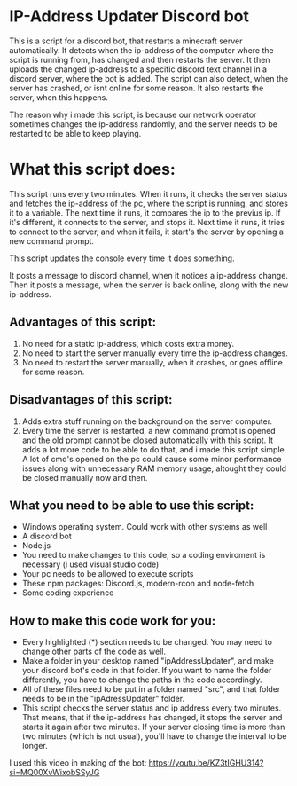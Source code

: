 # IP-Address Updater Discord bot

This is a script for a discord bot, that restarts a minecraft server automatically. It detects when the ip-address of the computer where the script is running from, has changed and then restarts the server. It then uploads the changed ip-address to a specific discord text channel in a discord server, where the bot is added. The script can also detect, when the server has crashed, or isnt online for some reason. It also restarts the server, when this happens.

The reason why i made this script, is because our network operator sometimes changes the ip-address randomly, and the server needs to be restarted to be able to keep playing.

# What this script does:

This script runs every two minutes. When it runs, it checks the server status and fetches the ip-address of the pc, where the script is running, and stores it to a variable. The next time it runs, it compares the ip to the previus ip. If it's different, it connects to the server, and stops it. Next time it runs, it tries to connect to the server, and when it fails, it start's the server by opening a new command prompt.

This script updates the console every time it does something.

It posts a message to discord channel, when it notices a ip-address change. Then it posts a message, when the server is back online, along with the new ip-address.

Advantages of this script:
-
1. No need for a static ip-address, which costs extra money.
2. No need to start the server manually every time the ip-address changes.
3. No need to restart the server manually, when it crashes, or goes offline for some reason.

Disadvantages of this script:
-
1. Adds extra stuff running on the background on the server computer.
2. Every time the server is restarted, a new command prompt is opened and the old prompt cannot be closed automatically with this script. It adds a lot more code to be able to do that, and i made this script simple. A lot of cmd's opened on the pc could cause some minor performance issues along with unnecessary RAM memory usage, altought they could be closed manually now and then.

What you need to be able to use this script:
  -
  - Windows operating system. Could work with other systems as well
  - A discord bot
  - Node.js
  - You need to make changes to this code, so a coding enviroment is necessary (i used visual studio code)
  - Your pc needs to be allowed to execute scripts
  - These npm packages: Discord.js, modern-rcon and node-fetch
  - Some coding experience

How to make this code work for you:
  -
  - Every highlighted (*) section needs to be changed. You may need to change other parts of the code as well.
  - Make a folder in your desktop named "ipAddressUpdater", and make your discord bot's code in that folder. If you want to name the folder differently, you have to change the paths in the code accordingly.
  - All of these files need to be put in a folder named "src", and that folder needs to be in the "ipAdressUpdater" folder.
  - This script checks the server status and ip address every two minutes. That means, that if the ip-address has changed, it stops the server and starts it again after two minutes. If your server closing time is more than two minutes (which is not usual), you'll have to change the interval to be longer.

I used this video in making of the bot: https://youtu.be/KZ3tIGHU314?si=MQ00XvWixobSSyJG
